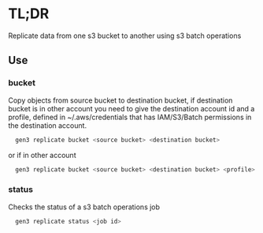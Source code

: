 # TL;DR

Replicate data from one s3 bucket to another using s3 batch operations

## Use

### bucket

Copy objects from source bucket to destination bucket, if destination bucket is in other account you need to give the destination account id and a profile, defined in ~/.aws/credentials that has IAM/S3/Batch permissions in the destination account.

```bash
  gen3 replicate bucket <source bucket> <destination bucket>
```

or if in other account

```bash
  gen3 replicate bucket <source bucket> <destination bucket> <profile>
```

### status
Checks the status of a s3 batch operations job

```bash
  gen3 replicate status <job id>
```
